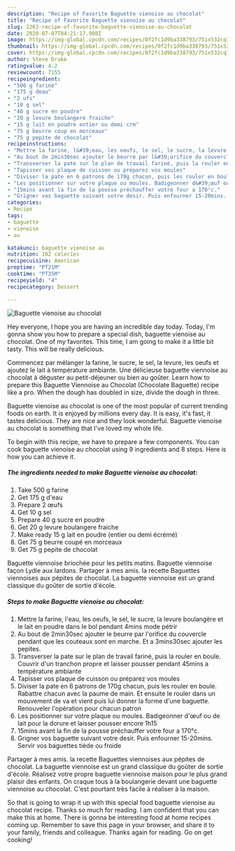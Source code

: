 ```yaml
---
description: "Recipe of Favorite Baguette vienoise au chocolat"
title: "Recipe of Favorite Baguette vienoise au chocolat"
slug: 2263-recipe-of-favorite-baguette-vienoise-au-chocolat
date: 2020-07-07T04:21:17.908Z
image: https://img-global.cpcdn.com/recipes/0f2fc1d9ba338793/751x532cq70/baguette-vienoise-au-chocolat-photo-principale-de-la-recette.jpg
thumbnail: https://img-global.cpcdn.com/recipes/0f2fc1d9ba338793/751x532cq70/baguette-vienoise-au-chocolat-photo-principale-de-la-recette.jpg
cover: https://img-global.cpcdn.com/recipes/0f2fc1d9ba338793/751x532cq70/baguette-vienoise-au-chocolat-photo-principale-de-la-recette.jpg
author: Steve Drake
ratingvalue: 4.2
reviewcount: 7155
recipeingredient:
- "500 g farine"
- "175 g deau"
- "2 ufs"
- "10 g sel"
- "40 g sucre en poudre"
- "20 g levure boulangere fraiche"
- "15 g lait en poudre entier ou demi crm"
- "75 g beurre coup en morceaux"
- "75 g pepite de chocolat"
recipeinstructions:
- "Mettre la farine, l&#39;eau, les oeufs, le sel, le sucre, la levure boulangère et le lait en poudre dans le bol pendant 4mins mode pétrir"
- "Au bout de 2min30sec ajouter le beurre par l&#39;orifice du couvercle pendant que les couteaux sont en marche. Et a 3mins30sec ajouter les pepites."
- "Transverser la pate sur le plan de travail fariné, puis la rouler en boule. Couvrir d&#39;un tranchon propre et laisser pousser pendant 45mins a température ambiante"
- "Tapisser vos plaque de cuisson ou préparez vos moules"
- "Diviser la pate en 6 patrons de 170g chacun, puis les rouler en boule. Rabattre chacun avec la paume de main. Et ensuite le rouler dans un mouvement de va et vient puis lui donner la forme d&#39;une baguette. Renouveler l&#39;opération pour chacun patron"
- "Les positionner sur votre plaque ou moules. Badigeonner d&#39;œuf ou de lait pour la dorure et laisser pousser encore 1h15"
- "15mins avant la fin de la pousse préchauffer votre four a 170°c."
- "Grigner vos baguette suivant votre desir. Puis enfourner 15-20mins. Servir vos baguettes tiède ou froide"
categories:
- Recipe
tags:
- baguette
- vienoise
- au

katakunci: baguette vienoise au 
nutrition: 102 calories
recipecuisine: American
preptime: "PT21M"
cooktime: "PT35M"
recipeyield: "4"
recipecategory: Dessert

---
```



![Baguette vienoise au chocolat](https://img-global.cpcdn.com/recipes/0f2fc1d9ba338793/751x532cq70/baguette-vienoise-au-chocolat-photo-principale-de-la-recette.jpg)

Hey everyone, I hope you are having an incredible day today. Today, I'm gonna show you how to prepare a special dish, baguette vienoise au chocolat. One of my favorites. This time, I am going to make it a little bit tasty. This will be really delicious.

Commencez par mélanger la farine, le sucre, le sel, la levure, les oeufs et ajoutez le lait à température ambiante. Une délicieuse baguette viennoise au chocolat à déguster au petit-déjeuner ou bien au goûter. Learn how to prepare this Baguette Viennoise au Chocolat (Chocolate Baguette) recipe like a pro. When the dough has doubled in size, divide the dough in three.

Baguette vienoise au chocolat is one of the most popular of current trending foods on earth. It is enjoyed by millions every day. It is easy, it's fast, it tastes delicious. They are nice and they look wonderful. Baguette vienoise au chocolat is something that I've loved my whole life.


To begin with this recipe, we have to prepare a few components. You can cook baguette vienoise au chocolat using 9 ingredients and 8 steps. Here is how you can achieve it.

<!--inarticleads1-->

##### The ingredients needed to make Baguette vienoise au chocolat:

1. Take 500 g farine
1. Get 175 g d&#39;eau
1. Prepare 2 œufs
1. Get 10 g sel
1. Prepare 40 g sucre en poudre
1. Get 20 g levure boulangere fraiche
1. Make ready 15 g lait en poudre (entier ou demi écrémé)
1. Get 75 g beurre coupé en morceaux
1. Get 75 g pepite de chocolat


Baguette viennoise briochée pour les petits matins. Baguette viennoise façon Lydie aux lardons. Partager à mes amis. la recette Baguettes viennoises aux pépites de chocolat. La baguette viennoise est un grand classique du goûter de sortie d&#39;école. 

<!--inarticleads2-->

##### Steps to make Baguette vienoise au chocolat:

1. Mettre la farine, l&#39;eau, les oeufs, le sel, le sucre, la levure boulangère et le lait en poudre dans le bol pendant 4mins mode pétrir
1. Au bout de 2min30sec ajouter le beurre par l&#39;orifice du couvercle pendant que les couteaux sont en marche. Et a 3mins30sec ajouter les pepites.
1. Transverser la pate sur le plan de travail fariné, puis la rouler en boule. Couvrir d&#39;un tranchon propre et laisser pousser pendant 45mins a température ambiante
1. Tapisser vos plaque de cuisson ou préparez vos moules
1. Diviser la pate en 6 patrons de 170g chacun, puis les rouler en boule. Rabattre chacun avec la paume de main. Et ensuite le rouler dans un mouvement de va et vient puis lui donner la forme d&#39;une baguette. Renouveler l&#39;opération pour chacun patron
1. Les positionner sur votre plaque ou moules. Badigeonner d&#39;œuf ou de lait pour la dorure et laisser pousser encore 1h15
1. 15mins avant la fin de la pousse préchauffer votre four a 170°c.
1. Grigner vos baguette suivant votre desir. Puis enfourner 15-20mins. Servir vos baguettes tiède ou froide


Partager à mes amis. la recette Baguettes viennoises aux pépites de chocolat. La baguette viennoise est un grand classique du goûter de sortie d&#39;école. Réalisez votre propre baguette viennoise maison pour le plus grand plaisir des enfants. On craque tous à la boulangerie devant une baguette viennoise au chocolat. C&#39;est pourtant très facile à réaliser à la maison. 

So that is going to wrap it up with this special food baguette vienoise au chocolat recipe. Thanks so much for reading. I am confident that you can make this at home. There is gonna be interesting food at home recipes coming up. Remember to save this page in your browser, and share it to your family, friends and colleague. Thanks again for reading. Go on get cooking!
